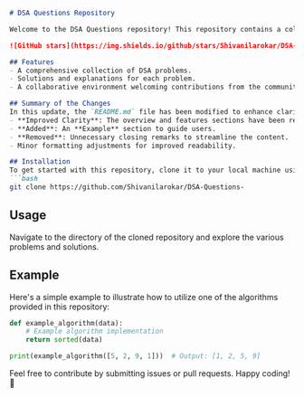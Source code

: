 ```markdown
# DSA Questions Repository

Welcome to the DSA Questions repository! This repository contains a collection of Data Structures and Algorithms problems designed to enhance your coding skills.

![GitHub stars](https://img.shields.io/github/stars/Shivanilarokar/DSA-Questions-) ![GitHub forks](https://img.shields.io/github/forks/Shivanilarokar/DSA-Questions-) ![GitHub issues](https://img.shields.io/github/issues/Shivanilarokar/DSA-Questions-)

## Features
- A comprehensive collection of DSA problems.
- Solutions and explanations for each problem.
- A collaborative environment welcoming contributions from the community.

## Summary of the Changes
In this update, the `README.md` file has been modified to enhance clarity and usability:
- **Improved Clarity**: The overview and features sections have been rewritten for better understanding.
- **Added**: An **Example** section to guide users.
- **Removed**: Unnecessary closing remarks to streamline the content.
- Minor formatting adjustments for improved readability.

## Installation
To get started with this repository, clone it to your local machine using:
```bash
git clone https://github.com/Shivanilarokar/DSA-Questions-
```

## Usage
Navigate to the directory of the cloned repository and explore the various problems and solutions.

## Example
Here's a simple example to illustrate how to utilize one of the algorithms provided in this repository:

```python
def example_algorithm(data):
    # Example algorithm implementation
    return sorted(data)

print(example_algorithm([5, 2, 9, 1]))  # Output: [1, 2, 5, 9]
```

Feel free to contribute by submitting issues or pull requests. Happy coding! 🚀
```